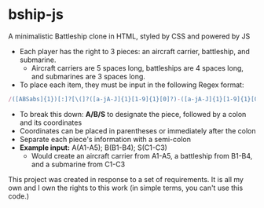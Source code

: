 # bship-js
A minimalistic Battleship clone in HTML, styled by CSS and powered by JS


- Each player has the right to 3 pieces: an aircraft carrier, battleship, and submarine.
  - Aircraft carriers are 5 spaces long, battleships are 4 spaces long, and submarines are 3 spaces long. 
- To place each item, they must be input in the following Regex format:
```javascript
/([ABSabs]{1})[:]?[\(]?([a-jA-J]{1}[1-9]{1}[0]?)-([a-jA-J]{1}[1-9]{1}[0]?)[\)]?/
```

- To break this down: **A/B/S** to designate the piece, followed by a colon and its coordinates
- Coordinates can be placed in parentheses or immediately after the colon
- Separate each piece's information with a semi-colon
- **Example input:** A(A1-A5); B(B1-B4); S(C1-C3)
  - Would create an aircraft carrier from A1-A5, a battleship from B1-B4, and a submarine from C1-C3

This project was created in response to a set of requirements. It is all my own and I own the rights to this work (in simple terms, you can't use this code.)
